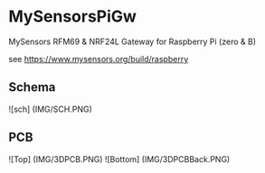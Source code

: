 # MySensorsPiGw
MySensors RFM69 &amp; NRF24L Gateway for Raspberry Pi (zero &amp; B)

see
https://www.mysensors.org/build/raspberry

Schema
-------
![sch] (IMG/SCH.PNG)

PCB
---
![Top] (IMG/3DPCB.PNG)
![Bottom] (IMG/3DPCBBack.PNG)

